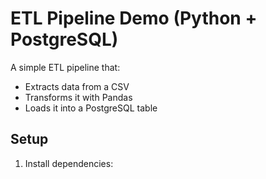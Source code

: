 # ETL Pipeline Demo (Python + PostgreSQL)

A simple ETL pipeline that:
- Extracts data from a CSV
- Transforms it with Pandas
- Loads it into a PostgreSQL table

## Setup

1. Install dependencies:
